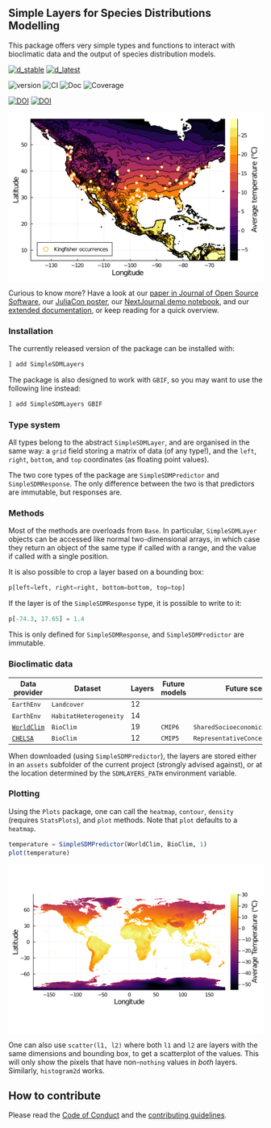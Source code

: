 ## Simple Layers for Species Distributions Modelling

This package offers very simple types and functions to interact with bioclimatic
data and the output of species distribution models.

[![d_stable](https://img.shields.io/badge/Doc-stable-green?style=flat-square)](https://ecojulia.github.io/SimpleSDMLayers.jl/stable/)
[![d_latest](https://img.shields.io/badge/Doc-latest-blue?style=flat-square)](https://ecojulia.github.io/SimpleSDMLayers.jl/latest/)

![version](https://img.shields.io/github/v/tag/EcoJulia/SimpleSDMLayers.jl?sort=semver&style=flat-square)
![CI](https://img.shields.io/github/workflow/status/EcoJulia/SimpleSDMLayers.jl/CI?label=CI&style=flat-square)
![Doc](https://img.shields.io/github/workflow/status/EcoJulia/SimpleSDMLayers.jl/Documentation?label=Doc&style=flat-square)
![Coverage](https://img.shields.io/codecov/c/github/EcoJulia/SimpleSDMLayers.jl?style=flat-square)

[![DOI](https://zenodo.org/badge/187030040.svg)](https://zenodo.org/badge/latestdoi/187030040)
[![DOI](https://joss.theoj.org/papers/10.21105/joss.02872/status.svg)](https://doi.org/10.21105/joss.02872)

<p align="center">
  <img align = "center" src="./joss/figures/paper_gbif_1.png"
       title = "SimpleSDMLayers.jl & GBIF.jl example">
</p>

Curious to know more? Have a look at our [paper in Journal of Open Source Software][joss], our [JuliaCon poster](https://github.com/gabrieldansereau/juliacon-2020-poster/blob/master/juliacon-poster.pdf), our [NextJournal demo notebook](https://nextjournal.com/gabrieldansereau/SimpleSDMLayers-JuliaCon2020-demo/), and our [extended documentation](https://ecojulia.github.io/SimpleSDMLayers.jl/stable/), or keep reading for a quick overview.

[joss]: https://doi.org/10.21105/joss.02872
### Installation

The currently released version of the package can be installed with:

~~~ julia
] add SimpleSDMLayers
~~~

The package is also designed to work with `GBIF`, so you may want to use the following line instead:

~~~ julia
] add SimpleSDMLayers GBIF
~~~

### Type system

All types belong to the abstract `SimpleSDMLayer`, and are organised in the
same way: a `grid` field storing a matrix of data (of any type!), and the
`left`, `right`, `bottom`, and `top` coordinates (as floating point values).

The two core types of the package are `SimpleSDMPredictor` and
`SimpleSDMResponse`. The only difference between the two is that predictors
are immutable, but responses are.

### Methods

Most of the methods are overloads from `Base`. In particular, `SimpleSDMLayer`
objects can be accessed like normal two-dimensional arrays, in which case
they return an object of the same type if called with a range, and the value
if called with a single position.

It is also possible to crop a layer based on a bounding box:

~~~ julia
p[left=left, right=right, bottom=bottom, top=top]
~~~

If the layer is of the `SimpleSDMResponse` type, it is possible to write to it:
~~~ julia
p[-74.3, 17.65] = 1.4
~~~

This is only defined for `SimpleSDMResponse`, and `SimpleSDMPredictor`
are immutable.

### Bioclimatic data

| Data provider                    | Dataset                | Layers | Future models | Future scenarios                     |
| -------------------------------- | ---------------------- | ------ | ------------- | ------------------------------------ |
| `EarthEnv`                       | `Landcover`            | 12     |               |                                      |
| `EarthEnv`                       | `HabitatHeterogeneity` | 14     |               |                                      |
| [`WorldClim`][worldclim-current] | `BioClim`              | 19     | `CMIP6`       | `SharedSocioeconomicPathway`         |
| [`CHELSA`][chelsa-bioclim]       | `BioClim`              | 12     | `CMIP5`       | `RepresentativeConcentrationPathway` |
 
[earthenv-landcover]: http://www.earthenv.org/landcover
[earthenv-texture]: http://www.earthenv.org/texture
[worldclim-current]: https://www.worldclim.org/data/worldclim21.html
[chelsa-bioclim]: http://chelsa-climate.org/

When downloaded (using `SimpleSDMPredictor`), the layers are stored either in an
`assets` subfolder of the current project (strongly advised against), or at the
location determined by the `SDMLAYERS_PATH` environment variable.

### Plotting

Using the `Plots` package, one can call the `heatmap`, `contour`, `density`
(requires `StatsPlots`), and `plot` methods. Note that `plot` defaults to a
`heatmap`.

~~~ julia
temperature = SimpleSDMPredictor(WorldClim, BioClim, 1)
plot(temperature)
~~~

<p align="center">
  <img align = "center" src="./joss/figures/paper_temp_1.png"
       title = "Temperature map">
</p>

One can also use `scatter(l1, l2)` where both `l1` and `l2` are layers with the
same dimensions and bounding box, to get a scatterplot of the values. This will
only show the pixels that have non-`nothing` values in *both* layers. Similarly,
`histogram2d` works.

## How to contribute

Please read the [Code of Conduct][CoC] and the [contributing guidelines][contr].

[CoC]: https://github.com/EcoJulia/SimpleSDMLayers.jl/blob/master/CODE_OF_CONDUCT.md
[contr]: https://github.com/EcoJulia/SimpleSDMLayers.jl/blob/master/CONTRIBUTING.md
